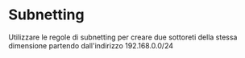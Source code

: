 # Subnetting
Utilizzare le regole di subnetting per creare due sottoreti della stessa dimensione partendo dall'indirizzo 192.168.0.0/24
